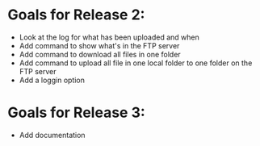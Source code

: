 Goals for Release 2:
====================

* Look at the log for what has been uploaded and when
* Add command to show what's in the FTP server
* Add command to download all files in one folder
* Add command to upload all file in one local folder to one folder on the FTP server
* Add a loggin option

Goals for Release 3:
=====================

* Add documentation
